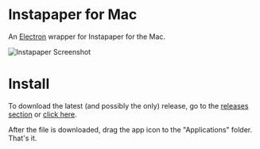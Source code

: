 # Instapaper for Mac

An [Electron](http://electron.atom.io) wrapper for Instapaper for the Mac.

![Instapaper Screenshot](https://raw.githubusercontent.com/aloglu/instapaper-mac/master/Screenshot.png)

# Install

To download the latest (and possibly the only) release, go to the [releases section](https://github.com/aloglu/instapaper-mac/releases) or [click here](https://github.com/aloglu/instapaper-mac/releases/download/v1.0/Instapaper.dmg).

After the file is downloaded, drag the app icon to the "Applications" folder. That's it.
